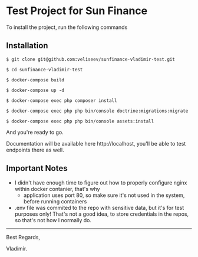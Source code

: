 # Test Project for Sun Finance

To install the project, run the following commands

## Installation

````
$ git clone git@github.com:veliseev/sunfinance-vladimir-test.git
````
```
$ cd sunfinance-vladimir-test
```
```
$ docker-compose build
```
```
$ docker-compose up -d 
```
```
$ docker-compose exec php composer install  
```
```
$ docker-compose exec php php bin/console doctrine:migrations:migrate  
```
```
$ docker-compose exec php php bin/console assets:install  
```

And you're ready to go.

Documentation will be available here http://localhost, you'll be able to test endpoints there as well.

## Important Notes
* I didn't have enough time to figure out how to properly configure nginx within docker contanier, that's why
    * application uses port 80, so make sure it's not used in the system, before running containers
*  .env file was commited to the repo with sensitive data, but it's for test purposes only! That's not a good idea, to store credentials in the repos, so that's not how I normally do.
---
Best Regards,

Vladimir.  
 



